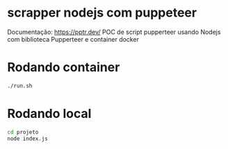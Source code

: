 # scrapper nodejs com puppeteer
Documentação: https://pptr.dev/
POC de script pupperteer usando Nodejs com biblioteca Pupperteer e container docker

# Rodando container
```sh 
./run.sh
```

# Rodando local
```sh
cd projeto
node index.js
```

